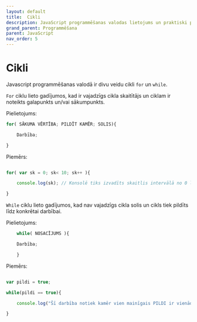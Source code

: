 ```yaml
---
layout: default
title:  Cikli
description: JavaScript programmēšanas valodas lietojums un praktiski piemēri
grand_parent: Programmēšana
parent: JavaScript
nav_order: 5
---
```



# Cikli

Javascript programmēšanas valodā ir divu veidu cikli `for` un `while`.

`For` ciklu lieto gadījumos, kad ir vajadzīgs cikla skaitītājs un ciklam ir noteikts galapunkts un/vai sākumpunkts.

Pielietojums:

~~~js
for( SĀKUMA VĒRTĪBA; PILDĪT KAMĒR; SOLIS){

    Darbība;

}
~~~~
Piemērs:
~~~js

for( var sk = 0; sk< 10; sk++ ){

    console.log(sk); // Konsolē tiks izvadīts skaitlis intervālā no 0 līdz 9

}
~~~
`While` ciklu lieto gadījumos, kad nav vajadzīgs cikla solis un cikls tiek pildīts līdz konkrētai darbībai.

Pielietojums:
~~~js
    while( NOSACĪJUMS ){

    Darbība;

    }
~~~
Piemērs:

~~~js 

var pildi = true;

while(pildi == true){

    console.log("Šī darbība notiek kamēr vien mainīgais PILDI ir vienāds ar TRUE");

}

~~~